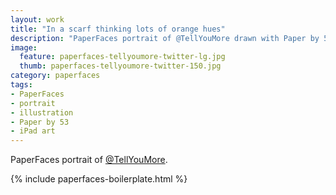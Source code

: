 ```yaml
---
layout: work
title: "In a scarf thinking lots of orange hues"
description: "PaperFaces portrait of @TellYouMore drawn with Paper by 53 on an iPad."
image: 
  feature: paperfaces-tellyoumore-twitter-lg.jpg
  thumb: paperfaces-tellyoumore-twitter-150.jpg
category: paperfaces
tags: 
- PaperFaces
- portrait
- illustration
- Paper by 53
- iPad art
---
```


PaperFaces portrait of [@TellYouMore](http://twitter.com/TellYouMore).

{% include paperfaces-boilerplate.html %}